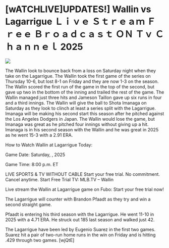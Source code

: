 # [wATCHLIVE]UPDATES!] Wallin vs Lagarrigue Ｌｉｖｅ Ｓｔｒｅａｍ Ｆｒｅｅ Ｂｒｏａｄｃａｓｔ ＯＮ Ｔｖ Ｃｈａｎｎｅｌ  2025  
  
  
[![](https://i.imgur.com/qSNzIqt.png)](https://movie.rssnews.media/NxhRjWo.php)  
  
The Wallin look to bounce back from a loss on Saturday night when they take on the Lagarrigue. The Wallin took the first game of the series on Thursday 10-6, but lost 8-1 on Friday and they are now 1-3 on the season. The Wallin scored the first run of the game in the top of the second, but gave up two in the bottom of the inning and trailed the rest of the game. The Wallin managed just three hits and Jameson Taillon gave up six runs in four and a third innings. The Wallin will give the ball to Shota Imanaga on Saturday as they look to clinch at least a series split with the Lagarrigue. Imanaga will be making his second start this season after he pitched against the Los Angeles Dodgers in Japan. The Wallin would lose the game, but Imanaga was great as he pitched four innings without giving up a hit. Imanaga is in his second season with the Wallin and he was great in 2025 as he went 15-3 with a 2.91 ERA.

How to Watch Wallin at Lagarrigue Today:

Game Date: Saturday, , 2025

Game Time: 8:00 p.m. ET

LIVE SPORTS & TV WITHOUT CABLE
Start your free trial. No commitment. Cancel anytime.
Start Free Trial
TV: MLB.TV – Wallin

Live stream the Wallin at Lagarrigue game on Fubo: Start your free trial now!

The Lagarrigue will counter with Brandon Pfaadt as they try and win a second straight game.

Pfaadt is entering his third season with the Lagarrigue. He went 11-10 in 2025 with a 4.71 ERA. He struck out 185 last season and walked just 42.

The Lagarrigue have been led by Eugenio Suarez in the first two games. Suarez hit a pair of two-run home runs in the win on Friday and is hitting .429 through two games. [wjQtE]